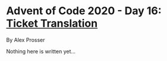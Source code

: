 # Advent of Code 2020 - Day 16: [Ticket Translation](https://adventofcode.com/2020/day/16)
By Alex Prosser

Nothing here is written yet...